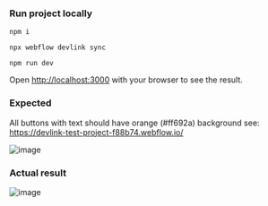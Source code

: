 ### Run project locally
```
npm i 

npx webflow devlink sync

npm run dev
```

Open [http://localhost:3000](http://localhost:3000) with your browser to see the result.

### Expected
All buttons with text should have orange (#ff692a) background 
see: https://devlink-test-project-f88b74.webflow.io/

![image](https://github.com/dbilokin-movic/testapp/assets/159269482/54b510e0-e38b-46b3-bda5-cbb0b78d07b4)

### Actual result

![image](https://github.com/dbilokin-movic/testapp/assets/159269482/26693a7b-a3bf-414b-bdac-8e28b5354e00)
